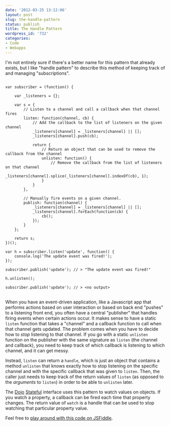 ```yaml
---
date: '2012-03-25 13:12:06'
layout: post
slug: the-handle-pattern
status: publish
title: The Handle Pattern
wordpress_id: '732'
categories:
- Code
- Webapps
---
```


I'm not entirely sure if there's a better name for this pattern that already exists, but I like "handle pattern" to describe this method of keeping track of and managing "subscriptions".

<pre>
<code data-language="javascript">
var subscriber = (function() {
    
    var _listeners = {};
        
    var s = {
        // Listen to a channel and call a callback when that channel fires
        listen: function(channel, cb) {
            // Add the callback to the list of listeners on the given channel
            _listeners[channel] = _listeners[channel] || [];
            _listeners[channel].push(cb);
            
            return {
                // Return an object that can be used to remove the callback from the channel
                unlisten: function() {
                    // Remove the callback from the list of listeners on that channel
                    _listeners[channel].splice(_listeners[channel].indexOf(cb), 1);
                }
            }
        },
        
        // Manually fire events on a given channel.
        publish: function(channel) {
            _listeners[channel] = _listeners[channel] || [];
            _listeners[channel].forEach(function(cb) {
                cb();
            });
        }
    };
    
    return s;
})();
    
var h = subscriber.listen('update', function() {
    console.log('The update event was fired!');
});

subscriber.publish('update'); // > "The update event was fired!"

h.unlisten();
    
subscriber.publish('update'); // > &lt;no output&gt;
</code>
</pre>

When you have an event-driven application, like a Javascript app that performs actions based on user interaction or based on back end "pushes" to a listening front end, you often have a central "publisher" that handles firing events when certain actions occur. It makes sense to have a static `listen` function that takes a "channel" and a callback function to call when that channel gets updated. The problem comes when you have to decide how to *stop* listening to that channel. If you go with a static `unlisten` function on the publisher with the same signature as `listen` (the channel and callback), you need to keep track of which callback is listening to which channel, and it can get messy.

Instead, `listen` can return a `handle`, which is just an object that contains a method `unlisten` that knows exactly how to stop listening on the specific channel and with the specific callback that was given to `listen`. Then, the caller just needs to keep track of the return values of `listen` (as opposed to the *arguments* to `listen`) in order to be able to `unlisten` later.

The [Dojo][dojo] [Stateful][dojo.stateful] interface uses this pattern to watch values on objects. If you watch a property, a callback can be fired each time that property changes. The return value of `watch` is a handle that can be used to stop watching that particular property value.

[dojo]: http://dojotoolkit.org/
[dojo.stateful]: http://dojotoolkit.org/reference-guide/1.7/dojo/Stateful.html

Feel free to [play around with this code on JSFiddle][fiddle].

[fiddle]: http://jsfiddle.net/tupton/nZKQz/
